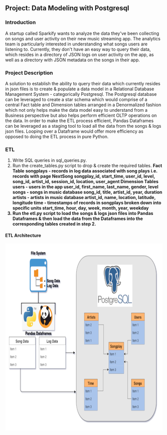 ## <b>Project: Data Modeling with Postgresql</b>

### <b>Introduction</b>

A startup called Sparkify wants to analyze the data they've been collecting on songs and user activity on their new music streaming app. The analytics team is particularly interested in understanding what songs users are listening to. Currently, they don't have an easy way to query their data, which resides in a directory of JSON logs on user activity on the app, as well as a directory with JSON metadata on the songs in their app.

### <b>Project Description</b>

A solution to establish the ability to query their data which currently resides in json files is to create & populate a data model in a Relational Database Management System - categorically Postgresql.
The Postgresql database can be leveraged to create a star schema which would comprise of a central Fact table and Dimension tables arranged in a Denormalized fashion which not only helps make the data model easy to understand from a Business perspective but also helps perform efficient OLTP operations on the data. 
In order to make the ETL process efficient, Pandas Dataframes can be leveraged as a staging tool to load all the data from the songs & logs json files. Looping over a Dataframe would offer more efficiency as opposed to doing the ETL process in pure Python.   

### <b>ETL</b>

1. Write SQL queries in sql_queries.py.
2. Run the create_tables.py script to drop & create the required tables.
<b>Fact Table</b>
    <b>songplays - records in log data associated with song plays i.e. records with page NextSong
       songplay_id, start_time, user_id, level, song_id, artist_id, session_id, location, user_agent
<b>Dimension Tables</b>
    <b>users</b> - users in the app
       user_id, first_name, last_name, gender, level
    <b>songs</b> - songs in music database
       song_id, title, artist_id, year, duration
    <b>artists</b> - artists in music database
       artist_id, name, location, latitude, longitude
    <b>time</b> - timestamps of records in songplays broken down into specific units
       start_time, hour, day, week, month, year, weekday 
3. Run the etl.py script to load the songs & logs json files into Pandas Dataframes & then load the data from the Dataframes into the corresponding tables created in step 2.

#### <b>ETL Architecture</b>

<img src="postgres_project.png" width="750" height="600" >